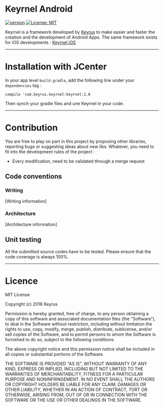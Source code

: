 # Keyrnel Android 
[![version](https://img.shields.io/badge/version-1.0-blue.svg)](https://github.com/keyrusrocks/Keyrnel-Android/releases) [![License: MIT](https://img.shields.io/badge/License-MIT-yellow.svg)](https://opensource.org/licenses/MIT)

Keyrnel is a framework developed by [Keyrus](www.keyrus.com) to make easier and faster the creation and the development of Android Apps.
The same framework exists for iOS developments : [Keyrnel iOS](https://github.com/keyrusrocks/Keyrnel-iOS)

***
# Installation with JCenter

In your app level `build.gradle`, add the following line under your `dependencies` tag :

```
compile 'com.keyrus.keyrnel:keyrnel:1.0
```

Then synch your gradle files and une Keyrnel in your code.


***
# Contribution

You are free to play on part in this project by proposing other libraries, reporting bugs or suggesting ideas about new libs. Whatever, you need to fit into the development rules of the project :
- Every modification, need to be validated through a merge request

## Code conventions

### Writing

[Writing information]

### Architecture

[Architecture information]

## Unit testing
All the submitted source codes have to be tested.
Please ensure that the code coverage is always 100%.

***
# Licence

MIT License

Copyright (c) 2018 Keyrus

Permission is hereby granted, free of charge, to any person obtaining a copy
of this software and associated documentation files (the "Software"), to deal
in the Software without restriction, including without limitation the rights
to use, copy, modify, merge, publish, distribute, sublicense, and/or sell
copies of the Software, and to permit persons to whom the Software is
furnished to do so, subject to the following conditions:

The above copyright notice and this permission notice shall be included in all
copies or substantial portions of the Software.

THE SOFTWARE IS PROVIDED "AS IS", WITHOUT WARRANTY OF ANY KIND, EXPRESS OR
IMPLIED, INCLUDING BUT NOT LIMITED TO THE WARRANTIES OF MERCHANTABILITY,
FITNESS FOR A PARTICULAR PURPOSE AND NONINFRINGEMENT. IN NO EVENT SHALL THE
AUTHORS OR COPYRIGHT HOLDERS BE LIABLE FOR ANY CLAIM, DAMAGES OR OTHER
LIABILITY, WHETHER IN AN ACTION OF CONTRACT, TORT OR OTHERWISE, ARISING FROM,
OUT OF OR IN CONNECTION WITH THE SOFTWARE OR THE USE OR OTHER DEALINGS IN THE
SOFTWARE.
